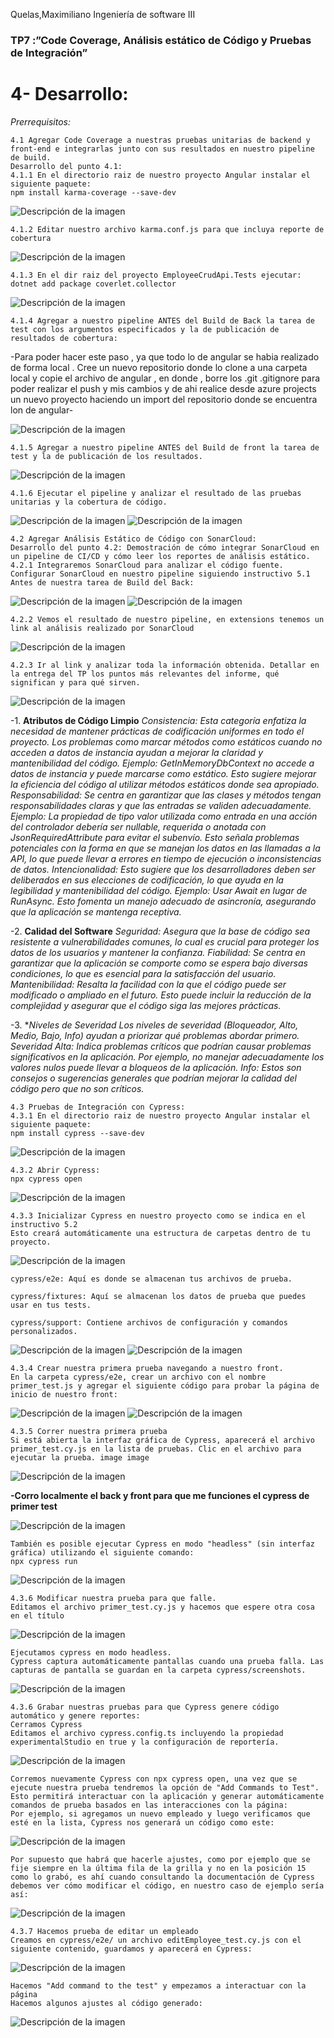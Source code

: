 Quelas,Maximiliano
Ingeniería de software III

### TP7 :”Code Coverage, Análisis estático de Código y Pruebas de Integración”

# 4- Desarrollo:

*Prerrequisitos:*


	4.1 Agregar Code Coverage a nuestras pruebas unitarias de backend y front-end e integrarlas junto con sus resultados en nuestro pipeline de build.
	Desarrollo del punto 4.1:
	4.1.1 En el directorio raiz de nuestro proyecto Angular instalar el siguiente paquete:
	npm install karma-coverage --save-dev

![Descripción de la imagen](Imagen1.png)

	4.1.2 Editar nuestro archivo karma.conf.js para que incluya reporte de cobertura

![Descripción de la imagen](Imagen2.png)

	4.1.3 En el dir raiz del proyecto EmployeeCrudApi.Tests ejecutar:
	dotnet add package coverlet.collector

![Descripción de la imagen](Imagen3.png)

	4.1.4 Agregar a nuestro pipeline ANTES del Build de Back la tarea de test con los argumentos especificados y la de publicación de resultados de cobertura:

-Para poder hacer este paso , ya que todo lo de angular se habia realizado de forma local . Cree un nuevo repositorio donde lo clone a una carpeta local y copie el archivo de angular , en donde , borre los .git .gitignore para poder realizar el push y mis cambios y de ahi realice desde azure projects un nuevo proyecto haciendo un import del repositorio donde se encuentra lon de angular-

![Descripción de la imagen](Imagen4.png)

	4.1.5 Agregar a nuestro pipeline ANTES del Build de front la tarea de test y la de publicación de los resultados.

![Descripción de la imagen](Imagen5.png)

	4.1.6 Ejecutar el pipeline y analizar el resultado de las pruebas unitarias y la cobertura de código.

![Descripción de la imagen](Imagen6.png)
![Descripción de la imagen](Imagen7.png)

	4.2 Agregar Análisis Estático de Código con SonarCloud:
	Desarrollo del punto 4.2: Demostración de cómo integrar SonarCloud en un pipeline de CI/CD y cómo leer los reportes de análisis estático.
	4.2.1 Integraremos SonarCloud para analizar el código fuente. Configurar SonarCloud en nuestro pipeline siguiendo instructivo 5.1
	Antes de nuestra tarea de Build del Back:

![Descripción de la imagen](Imagen8.png)
![Descripción de la imagen](Imagen9.png)

	4.2.2 Vemos el resultado de nuestro pipeline, en extensions tenemos un link al análisis realizado por SonarCloud

![Descripción de la imagen](Imagen10.png)

	4.2.3 Ir al link y analizar toda la información obtenida. Detallar en la entrega del TP los puntos más relevantes del informe, qué significan y para qué sirven.

![Descripción de la imagen](Imagen11.png)

-1. **Atributos de Código Limpio**
	*Consistencia: Esta categoría enfatiza la necesidad de mantener prácticas de codificación uniformes en todo el proyecto. Los problemas como marcar métodos como estáticos cuando no acceden a datos de instancia ayudan a mejorar la claridad y mantenibilidad del código.
		Ejemplo:
		GetInMemoryDbContext no accede a datos de instancia y puede marcarse como estático.
		Esto sugiere mejorar la eficiencia del código al utilizar métodos estáticos donde sea apropiado.
		Responsabilidad: Se centra en garantizar que las clases y métodos tengan responsabilidades claras y que las entradas se validen adecuadamente.
		Ejemplo:
		La propiedad de tipo valor utilizada como entrada en una acción del controlador debería ser nullable, requerida o anotada con JsonRequiredAttribute para evitar el subenvío.
		Esto señala problemas potenciales con la forma en que se manejan los datos en las llamadas a la API, lo que puede llevar a errores en tiempo de ejecución o inconsistencias de datos.
		Intencionalidad: Esto sugiere que los desarrolladores deben ser deliberados en sus elecciones de codificación, lo que ayuda en la legibilidad y mantenibilidad del código.
		Ejemplo:
		Usar Await en lugar de RunAsync.
		Esto fomenta un manejo adecuado de asincronía, asegurando que la aplicación se mantenga receptiva.*

-2. **Calidad del Software**
	*Seguridad: Asegura que la base de código sea resistente a vulnerabilidades comunes, lo cual es crucial para proteger los datos de los usuarios y mantener la confianza.
		Fiabilidad: Se centra en garantizar que la aplicación se comporte como se espera bajo diversas condiciones, lo que es esencial para la satisfacción del usuario.
		Mantenibilidad: Resalta la facilidad con la que el código puede ser modificado o ampliado en el futuro. Esto puede incluir la reducción de la complejidad y asegurar que el código siga las mejores prácticas.*

-3. **Niveles de Severidad*
	*Los niveles de severidad (Bloqueador, Alto, Medio, Bajo, Info) ayudan a priorizar qué problemas abordar primero.
		Severidad Alta: Indica problemas críticos que podrían causar problemas significativos en la aplicación. Por ejemplo, no manejar adecuadamente los valores nulos puede llevar a bloqueos de la aplicación.
		Info: Estos son consejos o sugerencias generales que podrían mejorar la calidad del código pero que no son críticos.*

	4.3 Pruebas de Integración con Cypress:
	4.3.1 En el directorio raiz de nuestro proyecto Angular instalar el siguiente paquete:
	npm install cypress --save-dev

![Descripción de la imagen](Imagen12.png)

	4.3.2 Abrir Cypress:
	npx cypress open

![Descripción de la imagen](Imagen13.png)

	4.3.3 Inicializar Cypress en nuestro proyecto como se indica en el instructivo 5.2
	Esto creará automáticamente una estructura de carpetas dentro de tu proyecto. 

![Descripción de la imagen](Imagen14.png)

	cypress/e2e: Aquí es donde se almacenan tus archivos de prueba.

	cypress/fixtures: Aquí se almacenan los datos de prueba que puedes usar en tus tests.

	cypress/support: Contiene archivos de configuración y comandos personalizados.

![Descripción de la imagen](Imagen15.png)
![Descripción de la imagen](Imagen16.png)

	4.3.4 Crear nuestra primera prueba navegando a nuestro front.
	En la carpeta cypress/e2e, crear un archivo con el nombre primer_test.js y agregar el siguiente código para probar la página de inicio de nuestro front:

![Descripción de la imagen](Imagen17.png)
![Descripción de la imagen](Imagen18.png)

	4.3.5 Correr nuestra primera prueba
	Si está abierta la interfaz gráfica de Cypress, aparecerá el archivo primer_test.cy.js en la lista de pruebas. Clic en el archivo para ejecutar la prueba. image image

![Descripción de la imagen](Imagen19.png)

**-Corro localmente el back y front para que me funciones el cypress de primer test**

![Descripción de la imagen](Imagen20.png)

	También es posible ejecutar Cypress en modo "headless" (sin interfaz gráfica) utilizando el siguiente comando:
	npx cypress run

![Descripción de la imagen](Imagen21.png)

	4.3.6 Modificar nuestra prueba para que falle.
	Editamos el archivo primer_test.cy.js y hacemos que espere otra cosa en el título
	

![Descripción de la imagen](Imagen22.png)

	Ejecutamos cypress en modo headless.
	Cypress captura automáticamente pantallas cuando una prueba falla. Las capturas de pantalla se guardan en la carpeta cypress/screenshots. 

![Descripción de la imagen](Imagen23.png)

	4.3.6 Grabar nuestras pruebas para que Cypress genere código automático y genere reportes:
	Cerramos Cypress
	Editamos el archivo cypress.config.ts incluyendo la propiedad experimentalStudio en true y la configuración de reportería.

![Descripción de la imagen](Imagen24.png)

	Corremos nuevamente Cypress con npx cypress open, una vez que se ejecute nuestra prueba tendremos la opción de "Add Commands to Test". Esto permitirá interactuar con la aplicación y generar automáticamente comandos de prueba basados en las interacciones con la página:
	Por ejemplo, si agregamos un nuevo empleado y luego verificamos que esté en la lista, Cypress nos generará un código como este:

![Descripción de la imagen](Imagen25.png)

	Por supuesto que habrá que hacerle ajustes, como por ejemplo que se fije siempre en la última fila de la grilla y no en la posición 15 como lo grabó, es ahí cuando consultando la documentación de Cypress debemos ver cómo modificar el código, en nuestro caso de ejemplo sería así:

![Descripción de la imagen](Imagen26.png)

	4.3.7 Hacemos prueba de editar un empleado
	Creamos en cypress/e2e/ un archivo editEmployee_test.cy.js con el siguiente contenido, guardamos y aparecerá en Cypress:

![Descripción de la imagen](Imagen27.png)

	Hacemos "Add command to the test" y empezamos a interactuar con la página 
	Hacemos algunos ajustes al código generado:

![Descripción de la imagen](Imagen28.png)




























